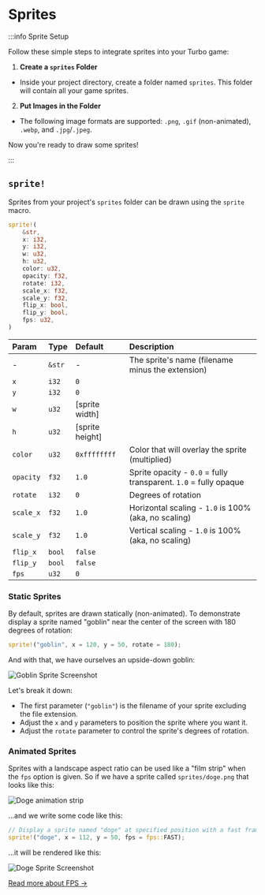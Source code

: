 # Sprites

:::info Sprite Setup

Follow these simple steps to integrate sprites into your Turbo game:

1. **Create a `sprites` Folder**

- Inside your project directory, create a folder named `sprites`. This folder will contain all your game sprites.

2. **Put Images in the Folder**

- The following image formats are supported: `.png`, `.gif` (non-animated), `.webp`, and `.jpg`/`.jpeg`.

Now you're ready to draw some sprites!

:::

## `sprite!`

Sprites from your project's `sprites` folder can be drawn using the `sprite` macro.

```rust title="turbo::canvas"
sprite!(
    &str,
    x: i32,
    y: i32,
    w: u32,
    h: u32,
    color: u32,
    opacity: f32,
    rotate: i32,
    scale_x: f32,
    scale_y: f32,
    flip_x: bool,
    flip_y: bool,
    fps: u32,
)
```

| Param     | Type   | Default         | Description                                                      |
| :-------- | :----- | :-------------- | :--------------------------------------------------------------- |
| -         | `&str` | -               | The sprite's name (filename minus the extension)                 |
| `x`       | `i32`  | `0`             |                                                                  |
| `y`       | `i32`  | `0`             |                                                                  |
| `w`       | `u32`  | [sprite width]  |                                                                  |
| `h`       | `u32`  | [sprite height] |                                                                  |
| `color`   | `u32`  | `0xffffffff`    | Color that will overlay the sprite (multiplied)                  |
| `opacity` | `f32`  | `1.0`           | Sprite opacity - `0.0` = fully transparent. `1.0` = fully opaque |
| `rotate`  | `i32`  | `0`             | Degrees of rotation                                              |
| `scale_x` | `f32`  | `1.0`           | Horizontal scaling - `1.0` is 100% (aka, no scaling)             |
| `scale_y` | `f32`  | `1.0`           | Vertical scaling - `1.0` is 100% (aka, no scaling)               |
| `flip_x`  | `bool` | `false`         |                                                                  |
| `flip_y`  | `bool` | `false`         |                                                                  |
| `fps`     | `u32`  | `0`             |                                                                  |

### Static Sprites

By default, sprites are drawn statically (non-animated). To demonstrate display a sprite named "goblin" near the center of the screen with 180 degrees of rotation:

```rust
sprite!("goblin", x = 120, y = 50, rotate = 180);
```

And with that, we have ourselves an upside-down goblin:

![Goblin Sprite Screenshot](/goblin_sprite_screenshot.png)

Let's break it down:

- The first parameter (`"goblin"`) is the filename of your sprite excluding the file extension.
- Adjust the `x` and `y` parameters to position the sprite where you want it.
- Adjust the `rotate` parameter to control the sprite's degrees of rotation.

### Animated Sprites

Sprites with a landscape aspect ratio can be used like a "film strip" when the `fps` option is given. So if we have a sprite called `sprites/doge.png` that looks like this:

![Doge animation strip](/doge.png)

...and we write some code like this:

```rust
// Display a sprite named "doge" at specified position with a fast frame rate.
sprite!("doge", x = 112, y = 50, fps = fps::FAST);
```

...it will be rendered like this:

![Doge Sprite Screenshot](/doge_animation_screencap.gif)

[Read more about FPS &rarr;](/rust-sdk/canvas/fps)

